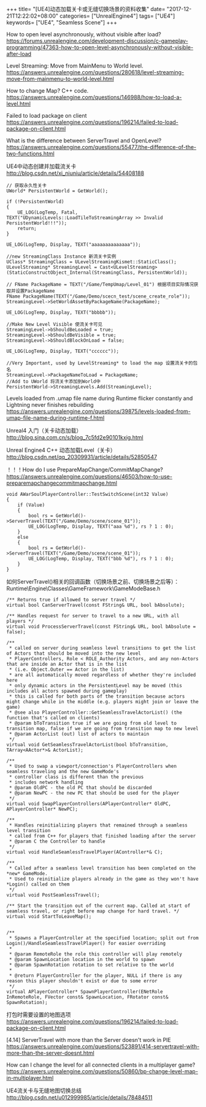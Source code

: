 +++
title= "[UE4]动态加载关卡或无缝切换场景的资料收集"
date= "2017-12-21T12:22:02+08:00"
categories= ["UnrealEngine4"]
tags= ["UE4"]
keywords= ["UE4", "Seamless Scene"]
+++

How to open level asynchronously, without visible after load?  
https://forums.unrealengine.com/development-discussion/c-gameplay-programming/47363-how-to-open-level-asynchronously-without-visible-after-load

Level Streaming: Move from MainMenu to World level.  
https://answers.unrealengine.com/questions/280618/level-streaming-move-from-mainmenu-to-world-level.html

How to change Map? C++ code.  
https://answers.unrealengine.com/questions/146988/how-to-load-a-level.html

Failed to load package on client  
https://answers.unrealengine.com/questions/196214/failed-to-load-package-on-client.html

What is the difference between ServerTravel and OpenLevel?  
https://answers.unrealengine.com/questions/55477/the-difference-of-the-two-functions.html

UE4中动态创建并加载流关卡  
http://blog.csdn.net/xi_niuniu/article/details/54408188

	// 获取永久性关卡  
	UWorld* PersistentWorld = GetWorld();

	if (!PersistentWorld)
	{
		UE_LOG(LogTemp, Fatal, TEXT("UDynamicLevels::LoadTileToStreamingArray >> Invalid PersistentWorld!!!"));
		return;
	}

	UE_LOG(LogTemp, Display, TEXT("aaaaaaaaaaaaaa"));

	//new StreamingClass Instance 新流关卡实例  
	UClass* StreamingClass = ULevelStreamingKismet::StaticClass();
	ULevelStreaming* StreamingLevel = Cast<ULevelStreaming>(StaticConstructObject_Internal(StreamingClass, PersistentWorld));

	// FName PackageName = TEXT("/Game/TempUmap/Level_01") 根据项目实际情况获取并设置PackageName  
	FName PackageName(TEXT("/Game/Demo/scecn_test/scene_create_role"));
	StreamingLevel->SetWorldAssetByPackageName(PackageName);

	UE_LOG(LogTemp, Display, TEXT("bbbbb"));

	//Make New Level Visible 使流关卡可见  
	StreamingLevel->bShouldBeLoaded = true;
	StreamingLevel->bShouldBeVisible = true;
	StreamingLevel->bShouldBlockOnLoad = false;

	UE_LOG(LogTemp, Display, TEXT("cccccc"));

	//Very Important, used by LevelStreaming* to load the map 设置流关卡的包名  
	StreamingLevel->PackageNameToLoad = PackageName;
	//Add to UWorld 将流关卡添加到World中  
	PersistentWorld->StreamingLevels.Add(StreamingLevel);


Levels loaded from .umap file name during Runtime flicker constantly and Lightning never finishes rebuilding  
https://answers.unrealengine.com/questions/39875/levels-loaded-from-umap-file-name-during-runtime-f.html

Unreal4 入门（关卡动态加载）  
http://blog.sina.com.cn/s/blog_7c5fd2e90101kxig.html

Unreal Engine4 C++ 动态加载Level（关卡）  
http://blog.csdn.net/qq_20309931/article/details/52850547

！！！How do I use PrepareMapChange/CommitMapChange?  
https://answers.unrealengine.com/questions/46503/how-to-use-preparemapchangecommitmapchange.html


	void AWarSoulPlayerController::TestSwitchScene(int32 Value)
	{
		if (Value)
		{
			bool rs = GetWorld()->ServerTravel(TEXT("/Game/Demo/scene/scene_01"));
			UE_LOG(LogTemp, Display, TEXT("aaa %d"), rs ? 1 : 0);
		}
		else
		{
			bool rs = GetWorld()->ServerTravel(TEXT("/Game/Demo/scene/scene_01"));
			UE_LOG(LogTemp, Display, TEXT("bbb %d"), rs ? 1 : 0);
		}
	}

如何ServerTravel()相关的回调函数（切换场景之前、切换场景之后等）：  
Runtime\Engine\Classes\GameFramework\GameModeBase.h

	/** Returns true if allowed to server travel */
	virtual bool CanServerTravel(const FString& URL, bool bAbsolute);

	/** Handles request for server to travel to a new URL, with all players */
	virtual void ProcessServerTravel(const FString& URL, bool bAbsolute = false);

	/** 
	 * called on server during seamless level transitions to get the list of Actors that should be moved into the new level
	 * PlayerControllers, Role < ROLE_Authority Actors, and any non-Actors that are inside an Actor that is in the list
	 * (i.e. Object.Outer == Actor in the list)
	 * are all automatically moved regardless of whether they're included here
	 * only dynamic actors in the PersistentLevel may be moved (this includes all actors spawned during gameplay)
	 * this is called for both parts of the transition because actors might change while in the middle (e.g. players might join or leave the game)
	 * @see also PlayerController::GetSeamlessTravelActorList() (the function that's called on clients)
	 * @param bToTransition true if we are going from old level to transition map, false if we are going from transition map to new level
	 * @param ActorList (out) list of actors to maintain
	 */
	virtual void GetSeamlessTravelActorList(bool bToTransition, TArray<AActor*>& ActorList);

	/**
	 * Used to swap a viewport/connection's PlayerControllers when seamless traveling and the new GameMode's
	 * controller class is different than the previous
	 * includes network handling
	 * @param OldPC - the old PC that should be discarded
	 * @param NewPC - the new PC that should be used for the player
	 */
	virtual void SwapPlayerControllers(APlayerController* OldPC, APlayerController* NewPC);

	/**
	 * Handles reinitializing players that remained through a seamless level transition
	 * called from C++ for players that finished loading after the server
	 * @param C the Controller to handle
	 */
	virtual void HandleSeamlessTravelPlayer(AController*& C);

	/**
	 * Called after a seamless level transition has been completed on the *new* GameMode.
	 * Used to reinitialize players already in the game as they won't have *Login() called on them
	 */
	virtual void PostSeamlessTravel();

	/** Start the transition out of the current map. Called at start of seamless travel, or right before map change for hard travel. */
	virtual void StartToLeaveMap();


	/**
	 * Spawns a PlayerController at the specified location; split out from Login()/HandleSeamlessTravelPlayer() for easier overriding
	 *
	 * @param RemoteRole the role this controller will play remotely
	 * @param SpawnLocation location in the world to spawn
	 * @param SpawnRotation rotation to set relative to the world
	 *
	 * @return PlayerController for the player, NULL if there is any reason this player shouldn't exist or due to some error
	 */
	virtual APlayerController* SpawnPlayerController(ENetRole InRemoteRole, FVector const& SpawnLocation, FRotator const& SpawnRotation);


打包时需要设置的地图选项  
https://answers.unrealengine.com/questions/196214/failed-to-load-package-on-client.html

[4.14] ServerTravel with more than the Server doesn't work in PIE  
https://answers.unrealengine.com/questions/523891/414-servertravel-with-more-than-the-server-doesnt.html

How can I change the level for all connected clients in a multiplayer game?  
https://answers.unrealengine.com/questions/50860/bp-change-level-map-in-multiplayer.html

UE4流关卡与无缝地图切换总结  
http://blog.csdn.net/u012999985/article/details/78484511

